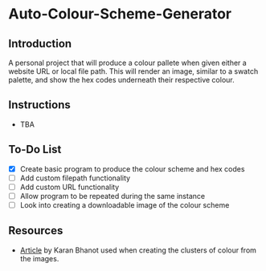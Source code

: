 # Auto-Colour-Scheme-Generator
## Introduction
A personal project that will produce a colour pallete when given either a website URL or local file path. This will render an image, similar to a swatch palette, and show the hex codes underneath their respective colour. 

## Instructions
- TBA

## To-Do List
- [X] Create basic program to produce the colour scheme and hex codes
- [ ] Add custom filepath functionality
- [ ] Add custom URL functionality
- [ ] Allow program to be repeated during the same instance
- [ ] Look into creating a downloadable image of the colour scheme

## Resources
- [Article](https://towardsdatascience.com/color-identification-in-images-machine-learning-application-b26e770c4c71 "Color Identification in Images - Machine Learning Application") by Karan Bhanot used when creating the clusters of colour from the images.